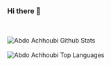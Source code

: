 ### Hi there 👋

<br />
<br />

<img align="center" src="https://github-readme-stats.vercel.app/api?username=KhangTran2005&include_all_commits=true&count_private=true&show_icons=true&line_height=30&title_color=CDB4DB&icon_color=CDB4DB&text_color=D3D3D3&bg_color=0A0A0A" alt="Abdo Achhoubi Github Stats">
<br />
<br />
<img src="https://github-readme-stats.vercel.app/api/top-langs/?username=KhangTran2005&layout=compact&theme=dark&bg_color=0A0A0A" alt="Abdo Achhoubi Top Languages"/>
<br />
<br />
<br />

<!--
**KhangTran2005/KhangTran2005** is a ✨ _special_ ✨ repository because its `README.md` (this file) appears on your GitHub profile.

Here are some ideas to get you started:

- 🔭 I’m currently working on ...
- 🌱 I’m currently learning ...
- 👯 I’m looking to collaborate on ...
- 🤔 I’m looking for help with ...
- 💬 Ask me about ...
- 📫 How to reach me: ...
- 😄 Pronouns: ...
- ⚡ Fun fact: ...
-->
